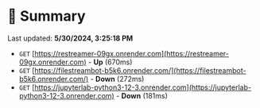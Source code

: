 # 📖 Summary
Last updated: **5/30/2024, 3:25:18 PM**

- `GET` [https://restreamer-09gx.onrender.com](https://restreamer-09gx.onrender.com) - **Up** (670ms)
- `GET` [https://filestreambot-b5k6.onrender.com/](https://filestreambot-b5k6.onrender.com/) - **Down** (272ms)
- `GET` [https://jupyterlab-python3-12-3.onrender.com](https://jupyterlab-python3-12-3.onrender.com) - **Down** (181ms)
